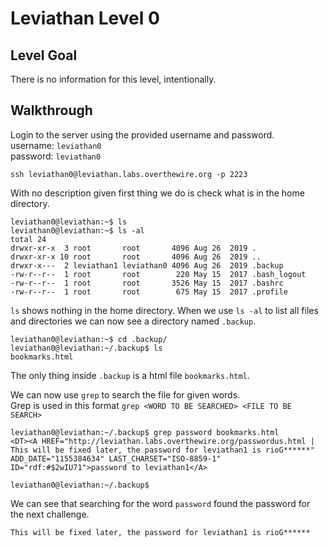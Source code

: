 # Leviathan Level 0

## Level Goal  

There is no information for this level, intentionally.

## Walkthrough 
Login to the server using the provided username and password.  
username: `leviathan0`  
password: `leviathan0`

```ssh
ssh leviathan0@leviathan.labs.overthewire.org -p 2223
```

With no description given first thing we do is check what is in the home directory.

```console
leviathan0@leviathan:~$ ls 
leviathan0@leviathan:~$ ls -al
total 24
drwxr-xr-x  3 root       root       4096 Aug 26  2019 .
drwxr-xr-x 10 root       root       4096 Aug 26  2019 ..
drwxr-x---  2 leviathan1 leviathan0 4096 Aug 26  2019 .backup
-rw-r--r--  1 root       root        220 May 15  2017 .bash_logout
-rw-r--r--  1 root       root       3526 May 15  2017 .bashrc
-rw-r--r--  1 root       root        675 May 15  2017 .profile
```

`ls` shows nothing in the home directory. When we use `ls -al` to list all files and directories we can now see a directory named `.backup`.

```console
leviathan0@leviathan:~$ cd .backup/
leviathan0@leviathan:~/.backup$ ls
bookmarks.html
```

The only thing inside `.backup` is a html file `bookmarks.html`.

We can now use `grep` to search the file for given words.  
Grep is used in this format `grep <WORD TO BE SEARCHED> <FILE TO BE SEARCH>`

```console
leviathan0@leviathan:~/.backup$ grep password bookmarks.html
<DT><A HREF="http://leviathan.labs.overthewire.org/passwordus.html | This will be fixed later, the password for leviathan1 is rioG******" ADD_DATE="1155384634" LAST_CHARSET="ISO-8859-1" ID="rdf:#$2wIU71">password to leviathan1</A> 

leviathan0@leviathan:~/.backup$
```
We can see that searching for the word `password` found the password for the next challenge.

```
This will be fixed later, the password for leviathan1 is rioG******
```
